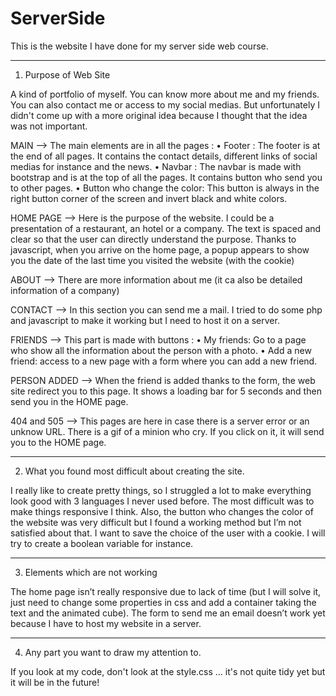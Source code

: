 # ServerSide
This is the website I have done for my server side web course.

---------------------------------------------------------

1.	Purpose of Web Site

A kind of portfolio of myself. You can know more about me and my friends. You can also contact me or access to my social medias. But unfortunately I didn't come up with a more original idea because I thought that the idea was not important.

MAIN --> The main elements are in all the pages :
•	Footer : The footer is at the end of all pages. It contains the contact details, different links of social medias for instance and the news.
•	Navbar : The navbar is made with bootstrap and is at the top of all the pages. It contains button who send you to other pages.
•	Button who change the color: This button is always in the right button corner of the screen and invert black and white colors.

HOME PAGE --> Here is the purpose of the website. I could be a presentation of a restaurant, an hotel or a company. The text is spaced and clear so that the user can directly understand the purpose. Thanks to javascript, when you arrive on the home page, a popup appears to show you the date of the last time you visited the website (with the cookie)

ABOUT --> There are more information about me (it ca also be detailed information of a company)

CONTACT --> In this section you can send me a mail. I tried to do some php and javascript to make it working but I need to host it on a server.

FRIENDS --> This part is made with buttons : 
•	My friends: Go to a page who show all the information about the person with a photo.
•	Add a new friend: access to a new page with a form where you can add a new friend.

PERSON ADDED --> When the friend  is added thanks to the form, the web site redirect you to this page. It shows a loading bar for 5 seconds and then send you in the HOME page.

404 and 505 --> This pages are here in case there is a server error or an unknow URL. There is a gif of a minion who cry. If you click on it, it will send you to the HOME page.

---------------------------------------------------------

2.	What you found most difficult about creating the site.


I really like to create pretty things, so I struggled a lot to make everything look good with 3 languages I never used before. The most difficult was to make things responsive I think.
Also, the button who changes the color of the website was very difficult but I found a working method but I’m not satisfied about that. I want to save the choice of the user with a cookie. I will try to create a boolean variable for instance.

---------------------------------------------------------

3.	Elements which are not working


The home page isn’t really responsive due to lack of time (but I will solve it, just need to change some properties in css and add a container taking the text and the animated cube).
The form to send me an email doesn’t work yet because I have to host my website in a server.

---------------------------------------------------------

4.	Any part you want to draw my attention to.


If you look at my code, don't look at the style.css … it's not quite tidy yet but it will be in the future!

